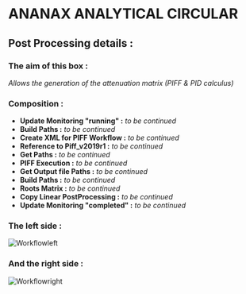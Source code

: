 # ANANAX ANALYTICAL CIRCULAR
## Post Processing details :
### The aim of this box :
*Allows the generation of the attenuation matrix (PIFF & PID calculus)*

### Composition :

- __Update Monitoring "running" :__ *to be continued*
- __Build Paths :__ *to be continued*
- __Create XML for PIFF Workflow :__ *to be continued*
- __Reference to Piff_v2019r1 :__ *to be continued*
- __Get Paths :__ *to be continued*
- __PIFF Execution :__ *to be continued*
- __Get Output file Paths :__ *to be continued*
- __Build Paths :__ *to be continued*
- __Roots Matrix :__ *to be continued*
- __Copy Linear PostProcessing :__ *to be continued*
- __Update Monitoring "completed" :__ *to be continued*

### The left side :

![Workflowleft](https://user-images.githubusercontent.com/45098441/86544126-a703e680-bf24-11ea-998d-981204cad066.JPG)

### And the right side :

![Workflowright](https://user-images.githubusercontent.com/45098441/86544127-a79c7d00-bf24-11ea-87cd-4d665ef611f9.JPG)

